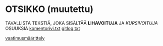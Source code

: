 # OTSIKKO (muutettu)
TAVALLISTA TEKSTIÄ, JOKA SISÄLTÄÄ **LIHAVOITUJA** JA *KURSIVOITUJA* OSUUKSIA
[komentorivi.txt](https://github.com/mazantti/ot-harjoitustyo/blob/master/laskarit/viikko1/komentorivi.txt)
[gitlog.txt](https://github.com/mazantti/ot-harjoitustyo/blob/master/laskarit/viikko1/gitlog.txt)


[vaatimusmäärittely](https://github.com/mazantti/ot-harjoitustyo/blob/master/dokumentaatio/vaatimusmaarittely.md)
